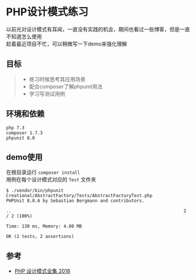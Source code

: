 # PHP设计模式练习
以前光对设计模式有耳闻，一直没有实践的机会，期间也看过一些博客，但是一直不知道怎么使用  
趁着最近项目不忙，可以稍微写一下demo来强化理解

## 目标
>+ 练习时候思考其应用场景
>+ 配合composer了解phpunit用法
>+ 学习写测试用例

## 环境和依赖
```$xslt
php 7.3
composer 1.7.3
phpunit 8.0
```
## demo使用
在根目录运行 `composer install`  
用例在每个设计模式对应的 `Test` 文件夹   
```shell
$ ./vendor/bin/phpunit Creational/AbstractFactory/Tests/AbstractFactoryTest.php 
PHPUnit 8.0.6 by Sebastian Bergmann and contributors.

..                                                                  2 / 2 (100%)

Time: 130 ms, Memory: 4.00 MB

OK (2 tests, 2 assertions)

```

## 参考
+ [PHP 设计模式全集 2018](https://learnku.com/docs/php-design-patterns/2018)